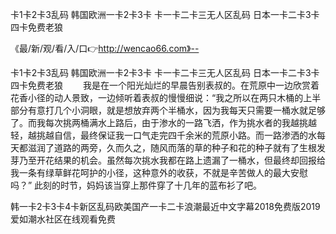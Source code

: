 卡1卡2卡3乱码
韩国欧洲一卡2卡3卡
卡一卡二卡三无人区乱码
日本一卡二卡3卡四卡免费老狼


《最/新/观/看/入/口👉http://wencao66.com》--

卡1卡2卡3乱码
韩国欧洲一卡2卡3卡
卡一卡二卡三无人区乱码
日本一卡二卡3卡四卡免费老狼
　　我是在一个阳光灿烂的早晨告别表叔的。在荒原中一边欣赏着花香小径的动人景致，一边倾听着表叔的慢慢细说：“我之所以在两只木桶的上半部分有意打几个小洞眼，就是想放弃两个半桶水，因为我每天只需要一桶水就足够了。而我每次挑两桶满水上路后，由于渗水的一路飞洒，作为挑水者的我越挑越轻，越挑越自信，最终保证我一口气走完四千余米的荒原小路。而一路渗洒的水每天都滋润了道路的两旁，久而久之，随风而落的草的种子和花的种子就有了生根发芽乃至开花结果的机会。虽然每次挑水我都在路上遗漏了一桶水，但最终却回报给我一条有绿草鲜花呵护的小径，这种意外的收获，不就是辛苦做人的最大安慰吗？”
	此刻的时节，妈妈该当穿上那件穿了十几年的蓝布衫了吧。





韩一卡2卡3卡4卡新区乱码欧美国产一卡二卡浪潮最近中文字幕2018免费版2019爱如潮水社区在线观看免费

